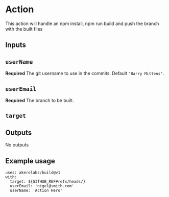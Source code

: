 # Action

This action will handle an npm install, npm run build and push the branch with the built files

## Inputs

## `userName`

**Required** The git username to use in the commits. Default `"Barry Mittens"`.

## `userEmail`

**Required** The branch to be built.
## `target`


## Outputs
No outputs

## Example usage

```
uses: akerolabs/build@v1
with:
  target: ${GITHUB_REF#refs/heads/}
  userEmail: 'nigel@smith.com'
  userName: 'Action Hero'
```